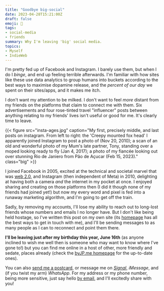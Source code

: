 ```yaml
---
title: "Goodbye big-social"
date: 2023-04-28T15:21:00Z
draft: false
emoji: 🌊
tags:
- social-media
- friends
summary: Why I'm leaving 'big' social media.
topics:
- Myself
- IndieWeb
---
```


I'm pretty fed up of Facebook and Instagram. I barely use them, but when I do I _binge_, and end up feeling terrible afterwards. I'm familiar with how sites like these use data analytics to group humans into buckets according to the best ways to maximise dopamine release, and the _percent of our day_ we spent on their sites/apps, and it makes me itch.

I don't want my attention to be milked. I don't want to feel _more_ distant from my friends on the platforms that claim to connect me with them. Six advertisements and four rose-tinted travel "influencer" posts between anything relating to my friends' lives isn't useful or good for me. It's clearly time to leave.

{{< figure src="insta-ages.jpg" caption="My first, precisely middle, and last posts on instagram. From left to right: the 'Creepy mounted fox head' I apparently joined Instagram to post a photo of (Nov 20, 2010); a scan of an old and wonderful photo of my Mum's late partner, Tony, standing over a moped looking ready to fly (Jan 4, 2017); a photo of my fiancée looking out over stunning Rio de Janiero from Pão de Açucar (Feb 15, 2023)." class="big" >}}

I joined Facebook in 2005, excited at the technical and societal marvel that was [web 2.0](https://en.wikipedia.org/wiki/Web_2.0), and Instagram (then independent of Meta) in 2010, delighting at having both a camera _and_ the internet in my pocket at once. I enjoyed sharing and creating on those platforms then (I did it though none of my friends had joined yet!) but now my every word and pixel is fed into a runaway marketing algorithm, and I'm going to get off the train.

Sadly, by removing my accounts, I'll lose my ability to reach out to long-lost friends whose numbers and emails I no longer have. But I don't like being held hostage, so I've written this post on my own site (its [homepage](https://byjp.me) has all the best ways to get in touch with me), and I'll be sending messages to as many people as I can to reconnect and point them there.

**I'll be leaving just after my birthday this year, June 16th** (as anyone inclined to wish me well then is someone who may want to know where I've gone to!) but you can find me online in a host of other, more friendly and sedate, places already (check the [byJP.me homepage](https://byjp.me) for the up-to-date ones).

You can also [send me a postcard](/posts/thoughts-on-postcards/), or message me on _[Signal](https://signal.org/)_, _iMessage_, and (if you twist my arm) _WhatsApp_. For my address or my phone number, being more sensitive, just say hello [by email](mailto:hello@byjp.me), and I'll excitedly share with you!
